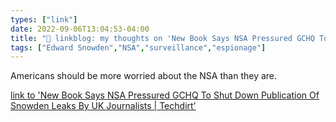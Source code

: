 ```yaml
---
types: ["link"]
date: 2022-09-06T13:04:53-04:00
title: "🔗 linkblog: my thoughts on 'New Book Says NSA Pressured GCHQ To Shut Down Publication Of Snowden Leaks By UK Journalists | Techdirt'"
tags: ["Edward Snowden","NSA","surveillance","espionage"]
---
```

Americans should be more worried about the NSA than they are.
 

[link to 'New Book Says NSA Pressured GCHQ To Shut Down Publication Of Snowden Leaks By UK Journalists | Techdirt'](https://www.techdirt.com/2022/09/06/new-book-says-nsa-pressured-gchq-to-shut-down-publication-of-snowden-leaks-by-uk-journalists/)
